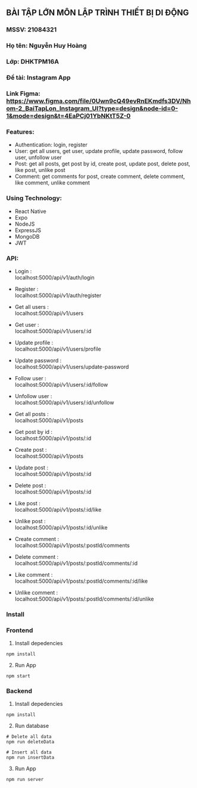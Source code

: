 ## BÀI TẬP LỚN MÔN LẬP TRÌNH THIẾT BỊ DI ĐỘNG

### MSSV: 21084321

### Họ tên: Nguyễn Huy Hoàng

### Lớp: DHKTPM16A

### Đề tài: Instagram App

### Link Figma: https://www.figma.com/file/0Uwn9cQ49evRnEKmdfs3DV/Nhom-2_BaiTapLon_Instagram_UI?type=design&node-id=0-1&mode=design&t=4EaPCj01YbNKtT5Z-0

### Features:

- Authentication: login, register
- User: get all users, get user, update profile, update password, follow user, unfollow user
- Post: get all posts, get post by id, create post, update post, delete post, like post, unlike post
- Comment: get comments for post, create comment, delete comment, like comment, unlike comment

### Using Technology:

- React Native
- Expo
- NodeJS
- ExpressJS
- MongoDB
- JWT

### API:

- Login : <br/>
  localhost:5000/api/v1/auth/login
- Register : <br/>
  localhost:5000/api/v1/auth/register

- Get all users :<br/>
  localhost:5000/api/v1/users
- Get user :<br/>
  localhost:5000/api/v1/users/:id
- Update profile :<br/>
  localhost:5000/api/v1/users/profile
- Update password : <br/>
  localhost:5000/api/v1/users/update-password
- Follow user :<br/>
  localhost:5000/api/v1/users/:id/follow
- Unfollow user :<br/>
  localhost:5000/api/v1/users/:id/unfollow

- Get all posts : <br/>
  localhost:5000/api/v1/posts
- Get post by id : <br/>
  localhost:5000/api/v1/posts/:id
- Create post : <br/>
  localhost:5000/api/v1/posts
- Update post : <br/>
  localhost:5000/api/v1/posts/:id
- Delete post : <br/>
  localhost:5000/api/v1/posts/:id
- Like post : <br/>
  localhost:5000/api/v1/posts/:id/like
- Unlike post : <br/>
  localhost:5000/api/v1/posts/:id/unlike

- Create comment : <br/>
  localhost:5000/api/v1/posts/:postId/comments
- Delete comment : <br/>
  localhost:5000/api/v1/posts/:postId/comments/:id
- Like comment : <br/>
  localhost:5000/api/v1/posts/:postId/comments/:id/like
- Unlike comment :<br/>
  localhost:5000/api/v1/posts/:postId/comments/:id/unlike

### Install

### Frontend

1. Install depedencies
```
npm install
```
2. Run App 
```
npm start
```

### Backend
1. Install depedencies
```
npm install
```
2. Run database
```
# Delete all data
npm run deleteData

# Insert all data
npm run insertData
```
3. Run App
```
npm run server
```


